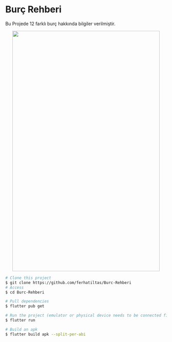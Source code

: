 # Burç Rehberi
Bu Projede 12 farklı burç hakkında bilgiler verilmiştir.

<p align="center">
  <img width="460" height="750" src="https://github.com/ferhadus/Burc-Rehberi/blob/master/myapp.gif">
</p>

```bash
# Clone this project
$ git clone https://github.com/ferhatiltas/Burc-Rehberi
# Access
$ cd Burc-Rehberi

# Pull dependencies
$ flutter pub get

# Run the project (emulator or physical device needs to be connected first)
$ flutter run

# Build an apk
$ flutter build apk --split-per-abi
```
